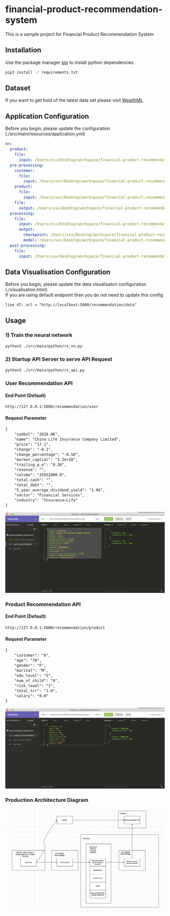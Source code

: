 # financial-product-recommendation-system
This is a sample project for Financial Product Recommendation System


## Installation
Use the package manager [pip](https://pip.pypa.io/en/stable/) to install python dependencies.

```bash
pip3 install -r requirements.txt
```

## Dataset
If you want to get hold of the latest data set please visit [WealthML](https://github.com/twinzom/WealthML)

## Application Configuration
Before you begin, please update the configuration (./src/main/resources/application.yml)
```yaml
nn:
  product:
    file:
      input: /Users/xxx/Desktop/workspace/financial-product-recommendation-system/src/main/resources/products.csv
  pre-processing:
    customer:
      file:
        input: /Users/xxx/Desktop/workspace/financial-product-recommendation-system/src/main/resources/masked_cust_hldg_stock.txt
    product:
      file:
        input: /Users/xxx/Desktop/workspace/financial-product-recommendation-system/src/main/resources/products.csv
    file:
      output: /Users/xxx/Desktop/workspace/financial-product-recommendation-system/output/pre-processed.csv
  processing:
    file:
      input: /Users/xxx/Desktop/workspace/financial-product-recommendation-system/output/pre-processed.csv
      output:
        checkpoint: /Users/xxx/Desktop/workspace/financial-product-recommendation-system/output/checkpoint/
        model: /Users/xxx/Desktop/workspace/financial-product-recommendation-system/output/model/recommendation_system_model/
  post-processing:
    file:
      input: /Users/xxx/Desktop/workspace/financial-product-recommendation-system/output/post-processed.csv

```
## Data Visualisation Configuration
Before you begin, please update the data visualisaton configuration (./visualisation.html) <br/>
If you are using default endpoint then you do not need to update this config
```
line 47: url = "http://localhost:5000/recommendation/data"
```

## Usage
### 1) Train the neural network
```bash
python3 ./src/main/python/rs_nn.py
```
### 2) Startup API Server to serve API Request
```bash
python3 ./src/main/python/rs_api.py
```

### User Recommendation API
#### End Point (Default)
```
http://127.0.0.1:5000/recommendation/user
```
#### Request Parameter
```
{
	"symbol": "2628.HK",
	"name": "China Life Insurance Company Limited",
	"price": "17.1",
	"change": "-0.1",
	"change_percentage": "-0.58",
	"market_captial": "1.2e+18",
	"trailing_p_e": "8.36",
	"revenue": "",
	"volume": "33552000.0",
	"total_cash": "",
	"total_debt": "",
	"5_year_average_dividend_yield": "1.96",
	"sector": "Financial Services",
	"industry": "Insurance—Life"
}
```
![Image of User Recommendation API](api-doc/user_recommendation.png)

### Product Recommendation API
#### End Point (Default)
```
http://127.0.0.1:5000/recommendation/product
```
#### Request Parameter
```
{
	"customer": "A",
	"age": "78",
	"gender": "F",
	"marital": "M",
	"edu_level": "S",
	"num_of_child": "0",
	"risk_level": "1",
	"total_tcr": "1.0",
	"salary": "0.0"
}
```
![Image of Product Recommendation API](api-doc/product_recommendation.png)

### Production Architecture Diagram
![Image of Data Visualisation Tool](api-doc/architecture.png)
